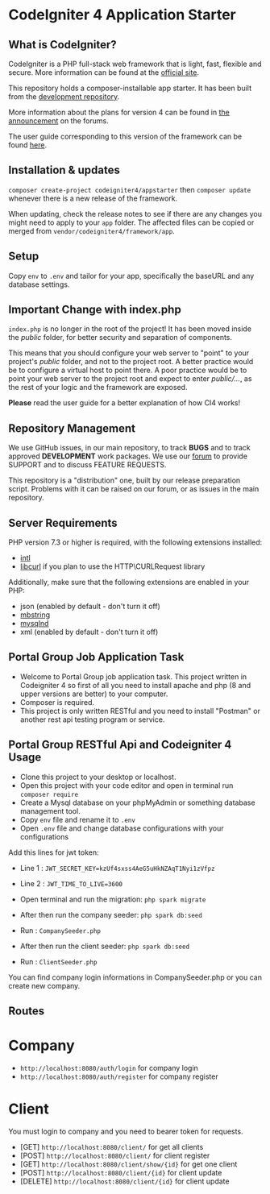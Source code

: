 # CodeIgniter 4 Application Starter

## What is CodeIgniter?

CodeIgniter is a PHP full-stack web framework that is light, fast, flexible and secure.
More information can be found at the [official site](http://codeigniter.com).

This repository holds a composer-installable app starter.
It has been built from the
[development repository](https://github.com/codeigniter4/CodeIgniter4).

More information about the plans for version 4 can be found in [the announcement](http://forum.codeigniter.com/thread-62615.html) on the forums.

The user guide corresponding to this version of the framework can be found
[here](https://codeigniter4.github.io/userguide/).

## Installation & updates

`composer create-project codeigniter4/appstarter` then `composer update` whenever
there is a new release of the framework.

When updating, check the release notes to see if there are any changes you might need to apply
to your `app` folder. The affected files can be copied or merged from
`vendor/codeigniter4/framework/app`.

## Setup

Copy `env` to `.env` and tailor for your app, specifically the baseURL
and any database settings.

## Important Change with index.php

`index.php` is no longer in the root of the project! It has been moved inside the *public* folder,
for better security and separation of components.

This means that you should configure your web server to "point" to your project's *public* folder, and
not to the project root. A better practice would be to configure a virtual host to point there. A poor practice would be to point your web server to the project root and expect to enter *public/...*, as the rest of your logic and the
framework are exposed.

**Please** read the user guide for a better explanation of how CI4 works!

## Repository Management

We use GitHub issues, in our main repository, to track **BUGS** and to track approved **DEVELOPMENT** work packages.
We use our [forum](http://forum.codeigniter.com) to provide SUPPORT and to discuss
FEATURE REQUESTS.

This repository is a "distribution" one, built by our release preparation script.
Problems with it can be raised on our forum, or as issues in the main repository.

## Server Requirements

PHP version 7.3 or higher is required, with the following extensions installed:

- [intl](http://php.net/manual/en/intl.requirements.php)
- [libcurl](http://php.net/manual/en/curl.requirements.php) if you plan to use the HTTP\CURLRequest library

Additionally, make sure that the following extensions are enabled in your PHP:

- json (enabled by default - don't turn it off)
- [mbstring](http://php.net/manual/en/mbstring.installation.php)
- [mysqlnd](http://php.net/manual/en/mysqlnd.install.php)
- xml (enabled by default - don't turn it off)

## Portal Group Job Application Task

- Welcome to Portal Group job application task. This project written in Codeigniter 4 so first of all you need to install apache and php (8 and upper versions are better) to your computer.
- Composer is required.
- This project is only written RESTful and you need to install "Postman" or another rest api testing program or service.

## Portal Group RESTful Api and Codeigniter 4 Usage

- Clone this project to your desktop or localhost.
- Open this project with your code editor and open in terminal run `composer require`
- Create a Mysql database on your phpMyAdmin or something database management tool.
- Copy `env` file and rename it to `.env` 
- Open `.env` file and change database configurations with your configurations

Add this lines for jwt token:

- Line 1 : `JWT_SECRET_KEY=kzUf4sxss4AeG5uHkNZAqT1Nyi1zVfpz`
- Line 2 : `JWT_TIME_TO_LIVE=3600`

- Open terminal and run the migration: `php spark migrate`
- After then run the company seeder: `php spark db:seed`
- Run : `CompanySeeder.php`
- After then run the client seeder: `php spark db:seed`
- Run : `ClientSeeder.php`

You can find company login informations in CompanySeeder.php or you can create new company.

## Routes

# Company

- `http://localhost:8080/auth/login` for company login
- `http://localhost:8080/auth/register` for company register

# Client

You must login to company and you need to bearer token for requests.

- [GET] `http://localhost:8080/client/` for get all clients
- [POST] `http://localhost:8080/client/` for client register
- [GET] `http://localhost:8080/client/show/{id}` for get one client
- [POST] `http://localhost:8080/client/{id}` for client update
- [DELETE] `http://localhost:8080/client/{id}` for client update

